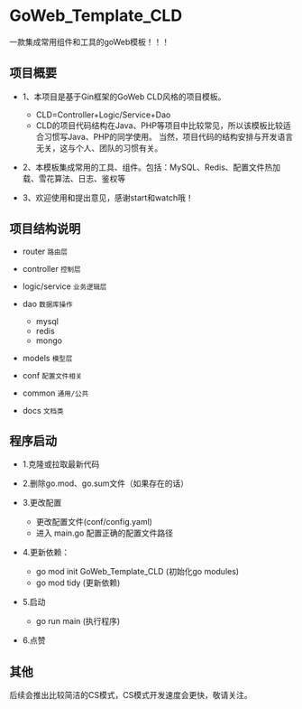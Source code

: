 # GoWeb_Template_CLD

一款集成常用组件和工具的goWeb模板！！！

## 项目概要

- 1、本项目是基于Gin框架的GoWeb CLD风格的项目模板。
  - CLD=Controller+Logic/Service+Dao
  - CLD的项目代码结构在Java、PHP等项目中比较常见，所以该模板比较适合习惯写Java、PHP的同学使用。 当然，项目代码的结构安排与开发语言无关，这与个人、团队的习惯有关。

- 2、本模板集成常用的工具、组件。包括：MySQL、Redis、配置文件热加载、雪花算法、日志、鉴权等

- 3、欢迎使用和提出意见，感谢start和watch哦！

## 项目结构说明

- router `路由层`

- controller `控制层`

- logic/service `业务逻辑层`

- dao `数据库操作`
    - mysql
    - redis
    - mongo

- models `模型层`

- conf `配置文件相关`

- common `通用/公共`

- docs `文档类`


## 程序启动
- 1.克隆或拉取最新代码
- 2.删除go.mod、go.sum文件（如果存在的话）
- 3.更改配置
  - 更改配置文件(conf/config.yaml)
  - 进入 main.go 配置正确的配置文件路径
- 4.更新依赖： 
  - go mod init GoWeb_Template_CLD (初始化go modules)
  - go mod tidy (更新依赖)
  
- 5.启动
  - go run main (执行程序)
  
- 6.点赞
  
    
## 其他
后续会推出比较简洁的CS模式，CS模式开发速度会更快，敬请关注。